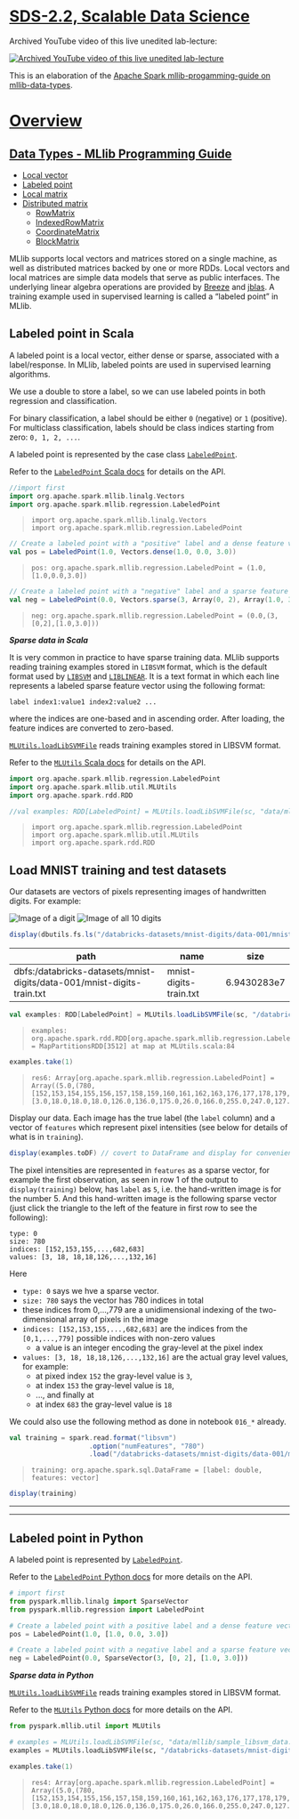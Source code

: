 [SDS-2.2, Scalable Data Science](https://lamastex.github.io/scalable-data-science/sds/2/2/)
===========================================================================================

Archived YouTube video of this live unedited lab-lecture:

[![Archived YouTube video of this live unedited lab-lecture](http://img.youtube.com/vi/1NICbbECaC0/0.jpg)](https://www.youtube.com/embed/1NICbbECaC0?start=2285&end=2880&autoplay=1)

This is an elaboration of the [Apache Spark mllib-progamming-guide on mllib-data-types](http://spark.apache.org/docs/latest/mllib-data-types.html).

[Overview](/#workspace/scalable-data-science/xtraResources/ProgGuides2_2/MLlibProgrammingGuide/000_MLlibProgGuide)
==================================================================================================================

[Data Types - MLlib Programming Guide](/#workspace/scalable-data-science/xtraResources/ProgGuides2_2/MLlibProgrammingGuide/dataTypes/000_dataTypesProgGuide)
------------------------------------------------------------------------------------------------------------------------------------------------------------

-   [Local vector](http://spark.apache.org/docs/latest/mllib-data-types.html#local-vector)
-   [Labeled point](http://spark.apache.org/docs/latest/mllib-data-types.html#labeled-point)
-   [Local matrix](http://spark.apache.org/docs/latest/mllib-data-types.html#local-matrix)
-   [Distributed matrix](http://spark.apache.org/docs/latest/mllib-data-types.html#distributed-matrix)
    -   [RowMatrix](http://spark.apache.org/docs/latest/mllib-data-types.html#rowmatrix)
    -   [IndexedRowMatrix](http://spark.apache.org/docs/latest/mllib-data-types.html#indexedrowmatrix)
    -   [CoordinateMatrix](http://spark.apache.org/docs/latest/mllib-data-types.html#coordinatematrix)
    -   [BlockMatrix](http://spark.apache.org/docs/latest/mllib-data-types.html#blockmatrix)

MLlib supports local vectors and matrices stored on a single machine, as
well as distributed matrices backed by one or more RDDs. Local vectors
and local matrices are simple data models that serve as public
interfaces. The underlying linear algebra operations are provided by
[Breeze](http://www.scalanlp.org/) and [jblas](http://jblas.org/). A
training example used in supervised learning is called a “labeled point”
in MLlib.

Labeled point in Scala
----------------------

A labeled point is a local vector, either dense or sparse, associated
with a label/response. In MLlib, labeled points are used in supervised
learning algorithms.

We use a double to store a label, so we can use
labeled points in both regression and classification.

For binary classification, a label should be either `0` (negative) or `1`
(positive). For multiclass classification, labels should be class
indices starting from zero: `0, 1, 2, ...`.

A labeled point is represented by the case class
[`LabeledPoint`](http://spark.apache.org/docs/latest/api/scala/index.html#org.apache.spark.mllib.regression.LabeledPoint).

Refer to the [`LabeledPoint` Scala docs](http://spark.apache.org/docs/latest/api/scala/index.html#org.apache.spark.mllib.regression.LabeledPoint)
for details on the API.

``` scala
//import first
import org.apache.spark.mllib.linalg.Vectors
import org.apache.spark.mllib.regression.LabeledPoint
```

>     import org.apache.spark.mllib.linalg.Vectors
>     import org.apache.spark.mllib.regression.LabeledPoint

``` scala
// Create a labeled point with a "positive" label and a dense feature vector.
val pos = LabeledPoint(1.0, Vectors.dense(1.0, 0.0, 3.0))
```

>     pos: org.apache.spark.mllib.regression.LabeledPoint = (1.0,[1.0,0.0,3.0])

``` scala
// Create a labeled point with a "negative" label and a sparse feature vector.
val neg = LabeledPoint(0.0, Vectors.sparse(3, Array(0, 2), Array(1.0, 3.0)))
```

>     neg: org.apache.spark.mllib.regression.LabeledPoint = (0.0,(3,[0,2],[1.0,3.0]))

***Sparse data in Scala***

It is very common in practice to have sparse training data. MLlib
supports reading training examples stored in `LIBSVM` format, which is
the default format used by
[`LIBSVM`](http://www.csie.ntu.edu.tw/~cjlin/libsvm/) and
[`LIBLINEAR`](http://www.csie.ntu.edu.tw/~cjlin/liblinear/). It is a
text format in which each line represents a labeled sparse feature
vector using the following format:

    label index1:value1 index2:value2 ...

where the indices are one-based and in ascending order. After loading,
the feature indices are converted to zero-based.

[`MLUtils.loadLibSVMFile`](http://spark.apache.org/docs/latest/api/scala/index.html#org.apache.spark.mllib.util.MLUtils$)
reads training examples stored in LIBSVM format.

Refer to the [`MLUtils` Scala docs](http://spark.apache.org/docs/latest/api/scala/index.html#org.apache.spark.mllib.util.MLUtils)
for details on the API.

``` scala
import org.apache.spark.mllib.regression.LabeledPoint
import org.apache.spark.mllib.util.MLUtils
import org.apache.spark.rdd.RDD

//val examples: RDD[LabeledPoint] = MLUtils.loadLibSVMFile(sc, "data/mllib/sample_libsvm_data.txt") // from prog guide but no such data here - can wget from github 
```

>     import org.apache.spark.mllib.regression.LabeledPoint
>     import org.apache.spark.mllib.util.MLUtils
>     import org.apache.spark.rdd.RDD

Load MNIST training and test datasets
-------------------------------------

Our datasets are vectors of pixels representing images of handwritten digits. For example:

![Image of a digit](http://training.databricks.com/databricks_guide/digit.png)
![Image of all 10 digits](http://training.databricks.com/databricks_guide/MNIST-small.png)

``` scala
display(dbutils.fs.ls("/databricks-datasets/mnist-digits/data-001/mnist-digits-train.txt"))
```

| path                                                                   | name                   | size        |
|------------------------------------------------------------------------|------------------------|-------------|
| dbfs:/databricks-datasets/mnist-digits/data-001/mnist-digits-train.txt | mnist-digits-train.txt | 6.9430283e7 |

``` scala
val examples: RDD[LabeledPoint] = MLUtils.loadLibSVMFile(sc, "/databricks-datasets/mnist-digits/data-001/mnist-digits-train.txt")
```

>     examples: org.apache.spark.rdd.RDD[org.apache.spark.mllib.regression.LabeledPoint] = MapPartitionsRDD[3512] at map at MLUtils.scala:84

``` scala
examples.take(1)
```

>     res6: Array[org.apache.spark.mllib.regression.LabeledPoint] = Array((5.0,(780,[152,153,154,155,156,157,158,159,160,161,162,163,176,177,178,179,180,181,182,183,184,185,186,187,188,189,190,191,203,204,205,206,207,208,209,210,211,212,213,214,215,216,217,218,231,232,233,234,235,236,237,238,239,240,241,260,261,262,263,264,265,266,268,269,289,290,291,292,293,319,320,321,322,347,348,349,350,376,377,378,379,380,381,405,406,407,408,409,410,434,435,436,437,438,439,463,464,465,466,467,493,494,495,496,518,519,520,521,522,523,524,544,545,546,547,548,549,550,551,570,571,572,573,574,575,576,577,578,596,597,598,599,600,601,602,603,604,605,622,623,624,625,626,627,628,629,630,631,648,649,650,651,652,653,654,655,656,657,676,677,678,679,680,681,682,683],[3.0,18.0,18.0,18.0,126.0,136.0,175.0,26.0,166.0,255.0,247.0,127.0,30.0,36.0,94.0,154.0,170.0,253.0,253.0,253.0,253.0,253.0,225.0,172.0,253.0,242.0,195.0,64.0,49.0,238.0,253.0,253.0,253.0,253.0,253.0,253.0,253.0,253.0,251.0,93.0,82.0,82.0,56.0,39.0,18.0,219.0,253.0,253.0,253.0,253.0,253.0,198.0,182.0,247.0,241.0,80.0,156.0,107.0,253.0,253.0,205.0,11.0,43.0,154.0,14.0,1.0,154.0,253.0,90.0,139.0,253.0,190.0,2.0,11.0,190.0,253.0,70.0,35.0,241.0,225.0,160.0,108.0,1.0,81.0,240.0,253.0,253.0,119.0,25.0,45.0,186.0,253.0,253.0,150.0,27.0,16.0,93.0,252.0,253.0,187.0,249.0,253.0,249.0,64.0,46.0,130.0,183.0,253.0,253.0,207.0,2.0,39.0,148.0,229.0,253.0,253.0,253.0,250.0,182.0,24.0,114.0,221.0,253.0,253.0,253.0,253.0,201.0,78.0,23.0,66.0,213.0,253.0,253.0,253.0,253.0,198.0,81.0,2.0,18.0,171.0,219.0,253.0,253.0,253.0,253.0,195.0,80.0,9.0,55.0,172.0,226.0,253.0,253.0,253.0,253.0,244.0,133.0,11.0,136.0,253.0,253.0,253.0,212.0,135.0,132.0,16.0])))

Display our data. Each image has the true label (the `label` column) and a vector of `features` which represent pixel intensities (see below for details of what is in `training`).

``` scala
display(examples.toDF) // covert to DataFrame and display for convenient db visualization
```

The pixel intensities are represented in `features` as a sparse vector, for example the first observation, as seen in row 1 of the output to `display(training)` below, has `label` as `5`, i.e. the hand-written image is for the number 5. And this hand-written image is the following sparse vector (just click the triangle to the left of the feature in first row to see the following):

    type: 0
    size: 780
    indices: [152,153,155,...,682,683]
    values: [3, 18, 18,18,126,...,132,16]

Here

-   `type: 0` says we hve a sparse vector.
-   `size: 780` says the vector has 780 indices in total
-   these indices from 0,...,779 are a unidimensional indexing of the two-dimensional array of pixels in the image
-   `indices: [152,153,155,...,682,683]` are the indices from the `[0,1,...,779]` possible indices with non-zero values
    -   a value is an integer encoding the gray-level at the pixel index
-   `values: [3, 18, 18,18,126,...,132,16]` are the actual gray level values, for example:
    -   at pixed index `152` the gray-level value is `3`,
    -   at index `153` the gray-level value is `18`,
    -   ..., and finally at
    -   at index `683` the gray-level value is `18`

We could also use the following method as done in notebook `016_*` already.

``` scala
val training = spark.read.format("libsvm")
                    .option("numFeatures", "780")
                    .load("/databricks-datasets/mnist-digits/data-001/mnist-digits-train.txt")
```

>     training: org.apache.spark.sql.DataFrame = [label: double, features: vector]

``` scala
display(training)
```

------------------------------------------------------------------------

------------------------------------------------------------------------

Labeled point in Python
-----------------------

A labeled point is represented by
[`LabeledPoint`](http://spark.apache.org/docs/latest/api/python/pyspark.mllib.html#pyspark.mllib.regression.LabeledPoint).

Refer to the [`LabeledPoint` Python
docs](http://spark.apache.org/docs/latest/api/python/pyspark.mllib.html#pyspark.mllib.regression.LabeledPoint)
for more details on the API.

``` python
# import first
from pyspark.mllib.linalg import SparseVector
from pyspark.mllib.regression import LabeledPoint

# Create a labeled point with a positive label and a dense feature vector.
pos = LabeledPoint(1.0, [1.0, 0.0, 3.0])

# Create a labeled point with a negative label and a sparse feature vector.
neg = LabeledPoint(0.0, SparseVector(3, [0, 2], [1.0, 3.0]))
```

***Sparse data in Python***

[`MLUtils.loadLibSVMFile`](http://spark.apache.org/docs/latest/api/python/pyspark.mllib.html#pyspark.mllib.util.MLUtils)
reads training examples stored in LIBSVM format.

Refer to the [`MLUtils` Python docs](http://spark.apache.org/docs/latest/api/python/pyspark.mllib.html#pyspark.mllib.util.MLUtils)
for more details on the API.

``` python
from pyspark.mllib.util import MLUtils

# examples = MLUtils.loadLibSVMFile(sc, "data/mllib/sample_libsvm_data.txt") #from prog guide but no such data here - can wget from github 
examples = MLUtils.loadLibSVMFile(sc, "/databricks-datasets/mnist-digits/data-001/mnist-digits-train.txt")
```

``` scala
examples.take(1)
```

>     res4: Array[org.apache.spark.mllib.regression.LabeledPoint] = Array((5.0,(780,[152,153,154,155,156,157,158,159,160,161,162,163,176,177,178,179,180,181,182,183,184,185,186,187,188,189,190,191,203,204,205,206,207,208,209,210,211,212,213,214,215,216,217,218,231,232,233,234,235,236,237,238,239,240,241,260,261,262,263,264,265,266,268,269,289,290,291,292,293,319,320,321,322,347,348,349,350,376,377,378,379,380,381,405,406,407,408,409,410,434,435,436,437,438,439,463,464,465,466,467,493,494,495,496,518,519,520,521,522,523,524,544,545,546,547,548,549,550,551,570,571,572,573,574,575,576,577,578,596,597,598,599,600,601,602,603,604,605,622,623,624,625,626,627,628,629,630,631,648,649,650,651,652,653,654,655,656,657,676,677,678,679,680,681,682,683],[3.0,18.0,18.0,18.0,126.0,136.0,175.0,26.0,166.0,255.0,247.0,127.0,30.0,36.0,94.0,154.0,170.0,253.0,253.0,253.0,253.0,253.0,225.0,172.0,253.0,242.0,195.0,64.0,49.0,238.0,253.0,253.0,253.0,253.0,253.0,253.0,253.0,253.0,251.0,93.0,82.0,82.0,56.0,39.0,18.0,219.0,253.0,253.0,253.0,253.0,253.0,198.0,182.0,247.0,241.0,80.0,156.0,107.0,253.0,253.0,205.0,11.0,43.0,154.0,14.0,1.0,154.0,253.0,90.0,139.0,253.0,190.0,2.0,11.0,190.0,253.0,70.0,35.0,241.0,225.0,160.0,108.0,1.0,81.0,240.0,253.0,253.0,119.0,25.0,45.0,186.0,253.0,253.0,150.0,27.0,16.0,93.0,252.0,253.0,187.0,249.0,253.0,249.0,64.0,46.0,130.0,183.0,253.0,253.0,207.0,2.0,39.0,148.0,229.0,253.0,253.0,253.0,250.0,182.0,24.0,114.0,221.0,253.0,253.0,253.0,253.0,201.0,78.0,23.0,66.0,213.0,253.0,253.0,253.0,253.0,198.0,81.0,2.0,18.0,171.0,219.0,253.0,253.0,253.0,253.0,195.0,80.0,9.0,55.0,172.0,226.0,253.0,253.0,253.0,253.0,244.0,133.0,11.0,136.0,253.0,253.0,253.0,212.0,135.0,132.0,16.0])))